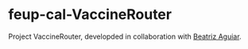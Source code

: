 # feup-cal-VaccineRouter


Project VaccineRouter, developded in collaboration with [Beatriz Aguiar](https://github.com/beatriz-ag).
